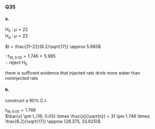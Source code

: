 ### Q35
#### a.

$H_0$ : $\mu = 22$  
$H_a$ : $\mu \gt 22$  

$t = \frac{31-22}{6.2/\sqrt{17}} \approx 5.985$  

$\because t_{16,0.05} = 1.746 \lt 5.985$  
$\therefore$ reject $H_0$  

there is sufficent evidence that injected rats drink more water than noninjected rats

#### b.

construct a 90% C.I.

$t_{16; 0.05} = 1.746$  
$\bar{x} \pm t_{16; 0.05} \times \frac{s}{\sqrt{n}} = 31 \pm 1.746 \times \frac{6.2}{\sqrt{17}} \approx (28.375, 33.625)$  
